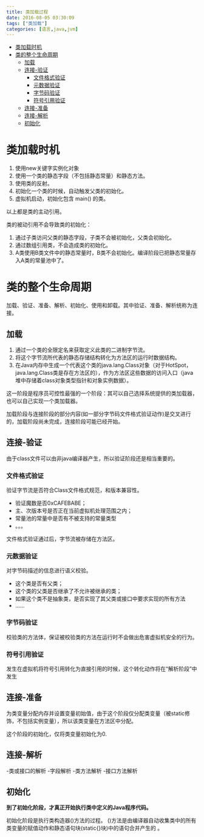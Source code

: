 ```yaml
---
title: 类加载过程
date: 2016-08-05 03:30:09
tags: ["类加载"]
categories: [语言,java,jvm]
---
```


<!-- MarkdownTOC -->

- [类加载时机](#类加载时机)
- [类的整个生命周期](#类的整个生命周期)
	- [加载](#加载)
	- [连接-验证](#连接-验证)
		- [文件格式验证](#文件格式验证)
		- [元数据验证](#元数据验证)
		- [字节码验证](#字节码验证)
		- [符号引用验证](#符号引用验证)
	- [连接-准备](#连接-准备)
	- [连接-解析](#连接-解析)
	- [初始化](#初始化)

<!-- /MarkdownTOC -->

<!--more-->

# 类加载时机

1. 使用new关键字实例化对象
2. 使用一个类的静态字段（不包括静态常量）和静态方法。
2. 使用类的反射。
3. 初始化一个类的时候，自动触发父类的初始化。
4. 虚拟机启动，初始化包含 main() 的类。

以上都是类的主动引用。

类的被动引用不会导致类的初始化：

1. 通过子类访问父类的静态字段，子类不会被初始化，父类会初始化。
2. 通过数组引用类，不会造成类的初始化。
3. A类使用B类文件中的静态常量时，B类不会初始化。编译阶段已把静态常量存入A类的常量池中了。

# 类的整个生命周期

加载、验证、准备、解析、初始化、使用和卸载。其中验证、准备、解析统称为连接。

## 加载

1. 通过一个类的全限定名来获取定义此类的二进制字节流。
2. 将这个字节流所代表的静态存储结构转化为方法区的运行时数据结构。
3. 在Java内存中生成一个代表这个类的java.lang.Class对象（对于HotSpot，java.lang.Class类是存在方法区的），作为方法区这些数据的访问入口（java堆中存储着class对象类型指针和对象实例数据）。

这一阶段是程序员可控性最强的一个阶段：其可以自己选择系统提供的类加载器，也可以自己实现一个类加载器。

加载阶段与连接阶段的部分内容(如一部分字节码文件格式验证动作)是交叉进行的，加载阶段尚未完成，连接阶段可能已经开始。

## 连接-验证

由于class文件可以由非java编译器产生，所以验证阶段还是相当重要的。

### 文件格式验证

验证字节流是否符合Class文件格式规范，和版本兼容性。

- 验证魔数是否0xCAFEBABE；
- 主、次版本号是否正在当前虚拟机处理范围之内；
- 常量池的常量中是否有不被支持的常量类型
- 。。。

文件格式验证通过后，字节流被存储在方法区。

### 元数据验证

对字节码描述的信息进行语义校验。

- 这个类是否有父类；
- 这个类的父类是否继承了不允许被继承的类；
- 如果这个类不是抽象类，是否实现了其父类或接口中要求实现的所有方法
- ……

### 字节码验证

校验类的方法体，保证被校验类的方法在运行时不会做出危害虚拟机安全的行为。

### 符号引用验证

发生在虚拟机将符号引用转化为直接引用的时候，这个转化动作将在“解析阶段”中发生

## 连接-准备

为类变量分配内存并设置变量初始值，由于这个阶段仅分配类变量（被static修饰，不包括实例变量），所以该类变量在方法区中分配。

这个阶段的初始化，仅将类变量初始化为0.

## 连接-解析

-类或接口的解析
-字段解析
-类方法解析
-接口方法解析

## 初始化

__到了初始化阶段，才真正开始执行类中定义的Java程序代码。__

初始化阶段是执行类构造器<clinit>()方法的过程。
<clinit>()方法是由编译器自动收集类中的所有类变量的赋值动作和静态语句块(static{}块)中的语句合并产生的 。

